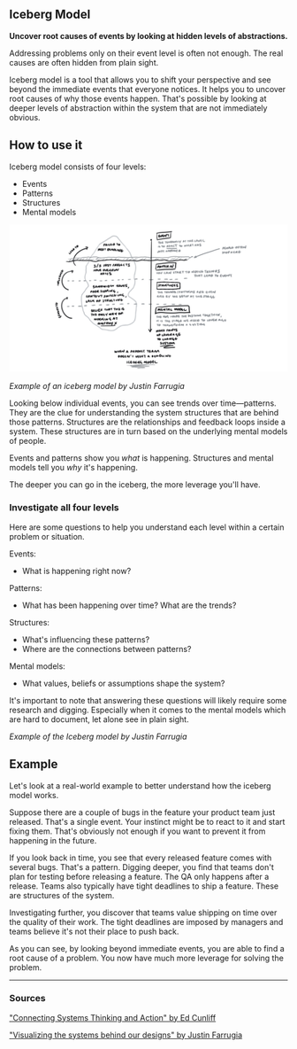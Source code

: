## Iceberg Model

**Uncover root causes of events by looking at hidden levels of abstractions.**

Addressing problems only on their event level is often not enough. The real causes are often hidden from plain sight.

Iceberg model is a tool that allows you to shift your perspective and see beyond the immediate events that everyone notices. It helps you to uncover root causes of why those events happen. That's possible by looking at deeper levels of abstraction within the system that are not immediately obvious.

How to use it
-------------

Iceberg model consists of four levels:

* Events
* Patterns
* Structures
* Mental models

![Iceberg Model – Events > Patterns > Structures > Mental models. Author: Justin Farrugia](./images/iceberg_model_1.png)

_Example of an iceberg model by Justin Farrugia_

Looking below individual events, you can see trends over time—patterns. They are the clue for understanding the system structures that are behind those patterns. Structures are the relationships and feedback loops inside a system. These structures are in turn based on the underlying mental models of people.

Events and patterns show you _what_ is happening. Structures and mental models tell you _why_ it's happening.

The deeper you can go in the iceberg, the more leverage you'll have.

### Investigate all four levels

Here are some questions to help you understand each level within a certain problem or situation.

Events:

* What is happening right now?

Patterns:

* What has been happening over time? What are the trends? 

Structures:

* What's influencing these patterns?
* Where are the connections between patterns?

Mental models:

* What values, beliefs or assumptions shape the system?

It's important to note that answering these questions will likely require some research and digging. Especially when it comes to the mental models which are hard to document, let alone see in plain sight.

_Example of the Iceberg model by Justin Farrugia_

Example
-------

Let's look at a real-world example to better understand how the iceberg model works.

Suppose there are a couple of bugs in the feature your product team just released. That's a single event. Your instinct might be to react to it and start fixing them. That's obviously not enough if you want to prevent it from happening in the future.

If you look back in time, you see that every released feature comes with several bugs. That's a pattern. Digging deeper, you find that teams don't plan for testing before releasing a feature. The QA only happens after a release. Teams also typically have tight deadlines to ship a feature. These are structures of the system.

Investigating further, you discover that teams value shipping on time over the quality of their work. The tight deadlines are imposed by managers and teams believe it's not their place to push back.

As you can see, by looking beyond immediate events, you are able to find a root cause of a problem. You now have much more leverage for solving the problem.

---

### Sources

["Connecting Systems Thinking and Action" by Ed Cunliff](https://thesystemsthinker.com/connecting-systems-thinking-and-action/)

["Visualizing the systems behind our designs" by Justin Farrugia](https://uxdesign.cc/visualizing-the-systems-behind-our-designs-7a7c95b4cfb2)